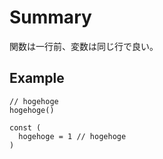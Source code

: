 # Summary
関数は一行前、変数は同じ行で良い。

## Example
```
// hogehoge
hogehoge()

const (
  hogehoge = 1 // hogehoge
)
```
